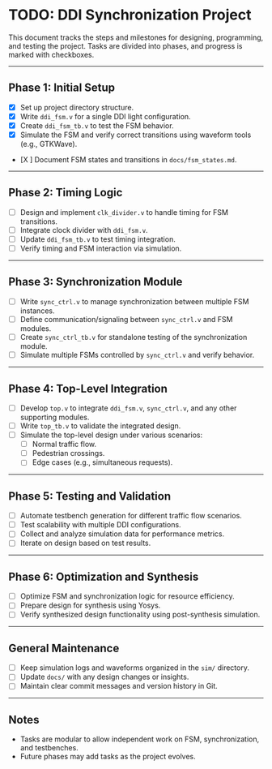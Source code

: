# TODO: DDI Synchronization Project

This document tracks the steps and milestones for designing, programming, and testing the project. Tasks are divided into phases, and progress is marked with checkboxes.

---

## Phase 1: Initial Setup
- [X] Set up project directory structure.
- [X] Write `ddi_fsm.v` for a single DDI light configuration.
- [X] Create `ddi_fsm_tb.v` to test the FSM behavior.
- [X] Simulate the FSM and verify correct transitions using waveform tools (e.g., GTKWave).
- [X ] Document FSM states and transitions in `docs/fsm_states.md`.

---

## Phase 2: Timing Logic
- [ ] Design and implement `clk_divider.v` to handle timing for FSM transitions.
- [ ] Integrate clock divider with `ddi_fsm.v`.
- [ ] Update `ddi_fsm_tb.v` to test timing integration.
- [ ] Verify timing and FSM interaction via simulation.

---

## Phase 3: Synchronization Module
- [ ] Write `sync_ctrl.v` to manage synchronization between multiple FSM instances.
- [ ] Define communication/signaling between `sync_ctrl.v` and FSM modules.
- [ ] Create `sync_ctrl_tb.v` for standalone testing of the synchronization module.
- [ ] Simulate multiple FSMs controlled by `sync_ctrl.v` and verify behavior.

---

## Phase 4: Top-Level Integration
- [ ] Develop `top.v` to integrate `ddi_fsm.v`, `sync_ctrl.v`, and any other supporting modules.
- [ ] Write `top_tb.v` to validate the integrated design.
- [ ] Simulate the top-level design under various scenarios:
  - [ ] Normal traffic flow.
  - [ ] Pedestrian crossings.
  - [ ] Edge cases (e.g., simultaneous requests).

---

## Phase 5: Testing and Validation
- [ ] Automate testbench generation for different traffic flow scenarios.
- [ ] Test scalability with multiple DDI configurations.
- [ ] Collect and analyze simulation data for performance metrics.
- [ ] Iterate on design based on test results.

---

## Phase 6: Optimization and Synthesis
- [ ] Optimize FSM and synchronization logic for resource efficiency.
- [ ] Prepare design for synthesis using Yosys.
- [ ] Verify synthesized design functionality using post-synthesis simulation.

---

## General Maintenance
- [ ] Keep simulation logs and waveforms organized in the `sim/` directory.
- [ ] Update `docs/` with any design changes or insights.
- [ ] Maintain clear commit messages and version history in Git.

---

## Notes
- Tasks are modular to allow independent work on FSM, synchronization, and testbenches.
- Future phases may add tasks as the project evolves.

